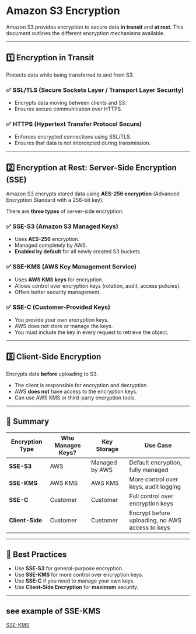 # Amazon S3 Encryption

Amazon S3 provides encryption to secure data **in transit** and **at rest**. This document outlines the different encryption mechanisms available.

---

## 1️⃣ Encryption in Transit

Protects data while being transferred to and from S3.

### ✅ SSL/TLS (Secure Sockets Layer / Transport Layer Security)

- Encrypts data moving between clients and S3.
- Ensures secure communication over HTTPS.

### ✅ HTTPS (Hypertext Transfer Protocol Secure)

- Enforces encrypted connections using SSL/TLS.
- Ensures that data is not intercepted during transmission.

---

## 2️⃣ Encryption at Rest: Server-Side Encryption (SSE)

Amazon S3 encrypts stored data using **AES-256 encryption** (Advanced Encryption Standard with a 256-bit key).

There are **three types** of server-side encryption:

### ✅ SSE-S3 (Amazon S3 Managed Keys)

- Uses **AES-256** encryption.
- Managed completely by AWS.
- **Enabled by default** for all newly created S3 buckets.

### ✅ SSE-KMS (AWS Key Management Service)

- Uses **AWS KMS keys** for encryption.
- Allows control over encryption keys (rotation, audit, access policies).
- Offers better security management.

### ✅ SSE-C (Customer-Provided Keys)

- You provide your own encryption keys.
- AWS does not store or manage the keys.
- You must include the key in every request to retrieve the object.

---

## 3️⃣ Client-Side Encryption

Encrypts data **before** uploading to S3.

- The client is responsible for encryption and decryption.
- AWS **does not** have access to the encryption keys.
- Can use AWS KMS or third-party encryption tools.

---

## 📌 Summary

| Encryption Type | Who Manages Keys? | Key Storage    | Use Case                                        |
| --------------- | ----------------- | -------------- | ----------------------------------------------- |
| **SSE-S3**      | AWS               | Managed by AWS | Default encryption, fully managed               |
| **SSE-KMS**     | AWS KMS           | AWS KMS        | More control over keys, audit logging           |
| **SSE-C**       | Customer          | Customer       | Full control over encryption keys               |
| **Client-Side** | Customer          | Customer       | Encrypt before uploading, no AWS access to keys |

---

## 🔐 Best Practices

- Use **SSE-S3** for general-purpose encryption.
- Use **SSE-KMS** for more control over encryption keys.
- Use **SSE-C** if you need to manage your own keys.
- Use **Client-Side Encryption** for **maximum** security.

---

## see example of SSE-KMS

[SSE-KMS](https://content.acloud.guru/d4413b5a-0276-4cfd-8bcc-907ca7b1ab45/1351620000001-000020.mp4?Expires=1740467704&Signature=HuHNpRKbnyiWx+v+XeSgq1AKcwtIYnwEDqxeWtnEDOA5kumSnbOHiGOFgPMF0amom4ZPtbknlY2dzKdkLZ8L/mw/JHsj/yzZYow/YqdLDJzvIoTRrCk9Jdix1fNEhX9xuyZRH0FWiGSEnMuUSszJ5Sew1Duv+S4Fh9PYBVrEZJVoxszPyNMRI9vQL5FftGgOWxrHdqYMWWUgvM2bZXsomJaK2vMcY5luEBC0VRrB5ARe3wSGimtIL9O/LcF25EZwU4taPN5/SHiLYXobSuXlHNbZGEXPmByuhYzdUvgbA3EYvF3woBcnLjBnrhJiQ5TVEY3idFYrxCKitmZ3APdcBg==&Policy=eyJTdGF0ZW1lbnQiOlt7IlJlc291cmNlIjoiaHR0cHM6Ly9jb250ZW50LmFjbG91ZC5ndXJ1L2Q0NDEzYjVhLTAyNzYtNGNmZC04YmNjLTkwN2NhN2IxYWI0NS8qIiwiQ29uZGl0aW9uIjp7IkRhdGVMZXNzVGhhbiI6eyJBV1M6RXBvY2hUaW1lIjoxNzQwNDY3NzA0fX19XX0=&Key-Pair-Id=APKAISLU6JPYU7SF6EUA)
